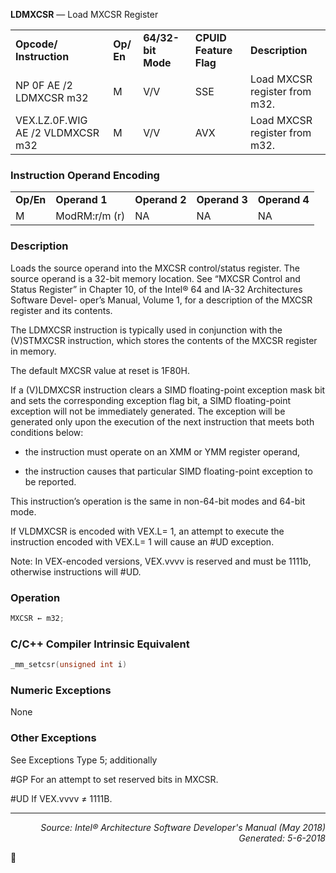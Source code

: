 <b>LDMXCSR</b> — Load MXCSR Register
<table>
	<tr>
		<td><b>Opcode/ Instruction</b></td>
		<td><b>Op/ En</b></td>
		<td><b>64/32-bit Mode</b></td>
		<td><b>CPUID Feature Flag</b></td>
		<td><b>Description</b></td>
	</tr>
	<tr>
		<td>NP 0F AE /2 LDMXCSR m32</td>
		<td>M</td>
		<td>V/V</td>
		<td>SSE</td>
		<td>Load MXCSR register from m32.</td>
	</tr>
	<tr>
		<td>VEX.LZ.0F.WIG AE /2 VLDMXCSR m32</td>
		<td>M</td>
		<td>V/V</td>
		<td>AVX</td>
		<td>Load MXCSR register from m32.</td>
	</tr>
</table>


### Instruction Operand Encoding
<table>
	<tr>
		<td><b>Op/En</b></td>
		<td><b>Operand 1</b></td>
		<td><b>Operand 2</b></td>
		<td><b>Operand 3</b></td>
		<td><b>Operand 4</b></td>
	</tr>
	<tr>
		<td>M</td>
		<td>ModRM:r/m (r)</td>
		<td>NA</td>
		<td>NA</td>
		<td>NA</td>
	</tr>
</table>


### Description
Loads the source operand into the MXCSR control/status register. The source operand is a 32-bit memory location.
See “MXCSR Control and Status Register” in Chapter 10, of the Intel® 64 and IA-32 Architectures Software Devel-
oper’s Manual, Volume 1, for a description of the MXCSR register and its contents.

The LDMXCSR instruction is typically used in conjunction with the (V)STMXCSR instruction, which stores the
contents of the MXCSR register in memory.

The default MXCSR value at reset is 1F80H.

If a (V)LDMXCSR instruction clears a SIMD floating-point exception mask bit and sets the corresponding exception
flag bit, a SIMD floating-point exception will not be immediately generated. The exception will be generated only
upon the execution of the next instruction that meets both conditions below:

 * the instruction must operate on an XMM or YMM register operand,

 * the instruction causes that particular SIMD floating-point exception to be reported.

This instruction’s operation is the same in non-64-bit modes and 64-bit mode.

If VLDMXCSR is encoded with VEX.L= 1, an attempt to execute the instruction encoded with VEX.L= 1 will cause
an \#UD exception.

Note: In VEX-encoded versions, VEX.vvvv is reserved and must be 1111b, otherwise instructions will \#UD.

### Operation

```java
MXCSR ← m32;
```
### C/C++ Compiler Intrinsic Equivalent
```c
_mm_setcsr(unsigned int i)
```
### Numeric Exceptions

None

### Other Exceptions

See Exceptions Type 5; additionally
<p>#GP
For an attempt to set reserved bits in MXCSR.
<p>#UD
If VEX.vvvv ≠ 1111B.

 --- 
<p align="right"><i>Source: Intel® Architecture Software Developer's Manual (May 2018)<br>Generated: 5-6-2018</i></p>
